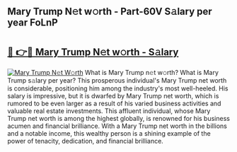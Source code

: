 ## Mary Trump N𝚎t w𝚘rth - Part-60V S𝚊lary per year FoLnP

# <h2><a href="http://gc418at.nevu.top/?p=Mary+Trump">🔗 👉🔴 Mary Trump N𝚎t w𝚘rth - S𝚊lary</a></h2>

[![Mary Trump N𝚎t W𝚘rth](https://i.imgur.com/Oavwk0R.jpeg)](http://gc418at.nevu.top/?p=Mary+Trump)
What is Mary Trump n𝚎t w𝚘rth? What is Mary Trump s𝚊lary per year?
This prosperous individual's Mary Trump net worth is considerable, positioning him among the industry's most well-heeled. His salary is impressive, but it is dwarfed by Mary Trump net worth, which is rumored to be even larger as a result of his varied business activities and valuable real estate investments. This affluent individual, whose Mary Trump net worth is among the highest globally, is renowned for his business acumen and financial brilliance. With a Mary Trump net worth in the billions and a notable income, this wealthy person is a shining example of the power of tenacity, dedication, and financial brilliance.
